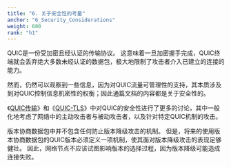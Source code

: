 ```yaml
---
title: "6. 关于安全性的考量"
anchor: "6_Security_Considerations"
weight: 600
rank: "h1"
---
```


QUIC是一份受加密且经认证的传输协议。
这意味着一旦加密握手完成，QUIC终端就会丢弃绝大多数未经认证的数据包，极大地限制了攻击者介入已建立的连接的能力。

然而，仍然可以观察到一些信息，因为对QUIC流量可管理性的支持，其本质涉及到对QUIC控制信息机密性的权衡；因此通篇文档的内容都是关于安全性的。

《[QUIC传输](../RFC9000_Chinese_Simplified)》和《[QUIC-TLS](../RFC9001_Chinese_Simplified)》中对QUIC的安全性进行了更多的讨论，其中一般化地考虑了网络中的主动攻击者与被动攻击者，以及针对特定QUIC机制的攻击。

版本协商数据包中并不包含任何防止版本降级攻击的机制。
但是，将来的使用版本协商数据包的QUIC版本必须定义一项机制，使其面对版本降级攻击的表现足够健壮。
因此，网络节点不应该试图影响版本的选择过程，因为版本降级可能造成连接失败。
